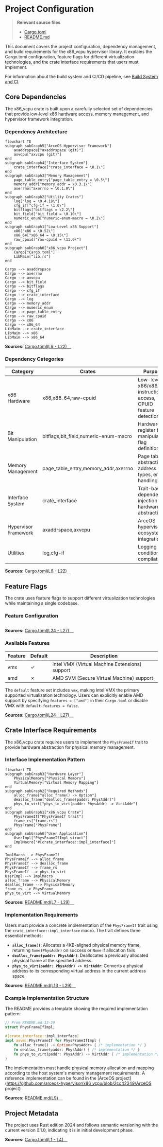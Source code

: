 # Project Configuration

> **Relevant source files**
> * [Cargo.toml](https://github.com/arceos-hypervisor/x86_vcpu/blob/2cc42349/Cargo.toml)
> * [README.md](https://github.com/arceos-hypervisor/x86_vcpu/blob/2cc42349/README.md)

This document covers the project configuration, dependency management, and build requirements for the x86_vcpu hypervisor library. It explains the Cargo.toml configuration, feature flags for different virtualization technologies, and the crate interface requirements that users must implement.

For information about the build system and CI/CD pipeline, see [Build System and CI](/arceos-hypervisor/x86_vcpu/5.2-build-system-and-ci).

## Core Dependencies

The x86_vcpu crate is built upon a carefully selected set of dependencies that provide low-level x86 hardware access, memory management, and hypervisor framework integration.

### Dependency Architecture

```mermaid
flowchart TD
subgraph subGraph5["ArceOS Hypervisor Framework"]
    axaddrspace["axaddrspace (git)"]
    axvcpu["axvcpu (git)"]
end
subgraph subGraph4["Interface System"]
    crate_interface["crate_interface = \0.1\"]
end
subgraph subGraph3["Memory Management"]
    page_table_entry["page_table_entry = \0.5\"]
    memory_addr["memory_addr = \0.3.1\"]
    axerrno["axerrno = \0.1.0\"]
end
subgraph subGraph2["Utility Crates"]
    log["log = \0.4.19\"]
    cfg_if["cfg-if = \1.0\"]
    bitflags["bitflags = \2.2\"]
    bit_field["bit_field = \0.10\"]
    numeric_enum["numeric-enum-macro = \0.2\"]
end
subgraph subGraph1["Low-Level x86 Support"]
    x86["x86 = \0.52\"]
    x86_64["x86_64 = \0.15\"]
    raw_cpuid["raw-cpuid = \11.0\"]
end
subgraph subGraph0["x86_vcpu Project"]
    Cargo["Cargo.toml"]
    LibMain["lib.rs"]
end

Cargo --> axaddrspace
Cargo --> axerrno
Cargo --> axvcpu
Cargo --> bit_field
Cargo --> bitflags
Cargo --> cfg_if
Cargo --> crate_interface
Cargo --> log
Cargo --> memory_addr
Cargo --> numeric_enum
Cargo --> page_table_entry
Cargo --> raw_cpuid
Cargo --> x86
Cargo --> x86_64
LibMain --> crate_interface
LibMain --> x86
LibMain --> x86_64
```

**Sources:** [Cargo.toml(L6 - L22)&emsp;](https://github.com/arceos-hypervisor/x86_vcpu/blob/2cc42349/Cargo.toml#L6-L22)

### Dependency Categories

|Category|Crates|Purpose|
| --- | --- | --- |
|x86 Hardware|x86,x86_64,raw-cpuid|Low-level x86/x86_64 instruction access, CPUID feature detection|
|Bit Manipulation|bitflags,bit_field,numeric-enum-macro|Hardware register field manipulation, flag definitions|
|Memory Management|page_table_entry,memory_addr,axerrno|Page table abstractions, address types, error handling|
|Interface System|crate_interface|Trait-based dependency injection for hardware abstraction|
|Hypervisor Framework|axaddrspace,axvcpu|ArceOS hypervisor ecosystem integration|
|Utilities|log,cfg-if|Logging and conditional compilation|

**Sources:** [Cargo.toml(L6 - L22)&emsp;](https://github.com/arceos-hypervisor/x86_vcpu/blob/2cc42349/Cargo.toml#L6-L22)

## Feature Flags

The crate uses feature flags to support different virtualization technologies while maintaining a single codebase.

### Feature Configuration

```

```

**Sources:** [Cargo.toml(L24 - L27)&emsp;](https://github.com/arceos-hypervisor/x86_vcpu/blob/2cc42349/Cargo.toml#L24-L27)

### Available Features

|Feature|Default|Description|
| --- | --- | --- |
|vmx|✓|Intel VMX (Virtual Machine Extensions) support|
|amd|✗|AMD SVM (Secure Virtual Machine) support|

The `default` feature set includes `vmx`, making Intel VMX the primary supported virtualization technology. Users can explicitly enable AMD support by specifying `features = ["amd"]` in their `Cargo.toml` or disable VMX with `default-features = false`.

**Sources:** [Cargo.toml(L24 - L27)&emsp;](https://github.com/arceos-hypervisor/x86_vcpu/blob/2cc42349/Cargo.toml#L24-L27)

## Crate Interface Requirements

The x86_vcpu crate requires users to implement the `PhysFrameIf` trait to provide hardware abstraction for physical memory management.

### Interface Implementation Pattern

```mermaid
flowchart TD
subgraph subGraph3["Hardware Layer"]
    PhysicalMemory["Physical Memory"]
    VirtualMemory["Virtual Memory Mapping"]
end
subgraph subGraph2["Required Methods"]
    alloc_frame["alloc_frame() -> Option"]
    dealloc_frame["dealloc_frame(paddr: PhysAddr)"]
    phys_to_virt["phys_to_virt(paddr: PhysAddr) -> VirtAddr"]
end
subgraph subGraph1["x86_vcpu Crate"]
    PhysFrameIf["PhysFrameIf trait"]
    frame_rs["frame.rs"]
    PhysFrame["PhysFrame"]
end
subgraph subGraph0["User Application"]
    UserImpl["PhysFrameIfImpl struct"]
    ImplMacro["#[crate_interface::impl_interface]"]
end

ImplMacro --> PhysFrameIf
PhysFrameIf --> alloc_frame
PhysFrameIf --> dealloc_frame
PhysFrameIf --> frame_rs
PhysFrameIf --> phys_to_virt
UserImpl --> ImplMacro
alloc_frame --> PhysicalMemory
dealloc_frame --> PhysicalMemory
frame_rs --> PhysFrame
phys_to_virt --> VirtualMemory
```

**Sources:** [README.md(L7 - L29)&emsp;](https://github.com/arceos-hypervisor/x86_vcpu/blob/2cc42349/README.md#L7-L29)

### Implementation Requirements

Users must provide a concrete implementation of the `PhysFrameIf` trait using the `crate_interface::impl_interface` macro. The trait defines three essential methods:

* **`alloc_frame()`**: Allocates a 4KB-aligned physical memory frame, returning `Some(PhysAddr)` on success or `None` if allocation fails
* **`dealloc_frame(paddr: PhysAddr)`**: Deallocates a previously allocated physical frame at the specified address
* **`phys_to_virt(paddr: PhysAddr) -> VirtAddr`**: Converts a physical address to its corresponding virtual address in the current address space

**Sources:** [README.md(L13 - L29)&emsp;](https://github.com/arceos-hypervisor/x86_vcpu/blob/2cc42349/README.md#L13-L29)

### Example Implementation Structure

The README provides a template showing the required implementation pattern:

```rust
// From README.md:13-29
struct PhysFrameIfImpl;

#[crate_interface::impl_interface]
impl axvm::PhysFrameIf for PhysFrameIfImpl {
    fn alloc_frame() -> Option<PhysAddr> { /* implementation */ }
    fn dealloc_frame(paddr: PhysAddr) { /* implementation */ }
    fn phys_to_virt(paddr: PhysAddr) -> VirtAddr { /* implementation */ }
}
```

The implementation must handle physical memory allocation and mapping according to the host system's memory management requirements. A reference implementation can be found in the [ArceOS project](https://github.com/arceos-hypervisor/x86_vcpu/blob/2cc42349/ArceOS project)

**Sources:** [README.md(L9)&emsp;](https://github.com/arceos-hypervisor/x86_vcpu/blob/2cc42349/README.md#L9-L9)

## Project Metadata

The project uses Rust edition 2024 and follows semantic versioning with the current version 0.1.0, indicating it is in initial development phase.

**Sources:** [Cargo.toml(L1 - L4)&emsp;](https://github.com/arceos-hypervisor/x86_vcpu/blob/2cc42349/Cargo.toml#L1-L4)